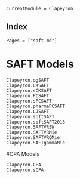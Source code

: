```@meta
CurrentModule = Clapeyron
```

## Index

```@index
Pages = ["saft.md"]
```

# SAFT Models

```@docs
Clapeyron.ogSAFT
Clapeyron.CKSAFT
Clapeyron.sCKSAFT
Clapeyron.PCSAFT
Clapeyron.sPCSAFT
Clapeyron.pharmaPCSAFT
Clapeyron.LJSAFT
Clapeyron.softSAFT
Clapeyron.softSAFT2016
Clapeyron.SAFTVRSW
Clapeyron.SAFTVRMie
Clapeyron.SAFTVRQMie
Clapeyron.SAFTgammaMie
```

#CPA Models

```@docs
Clapeyron.CPA
Clapeyron.sCPA
```